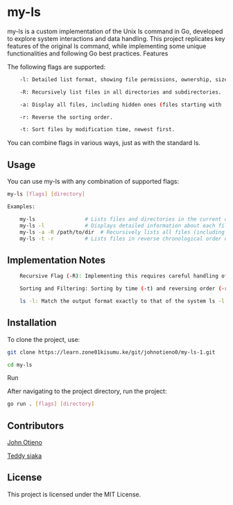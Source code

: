 # my-ls

my-ls is a custom implementation of the Unix ls command in Go, developed to explore system interactions and data handling. This project replicates key features of the original ls command, while implementing some unique functionalities and following Go best practices.
Features

The following flags are supported:
```sh
    -l: Detailed list format, showing file permissions, ownership, size, and modification date, similar to the output of ls -l.

    -R: Recursively list files in all directories and subdirectories.

    -a: Display all files, including hidden ones (files starting with .).

    -r: Reverse the sorting order.

    -t: Sort files by modification time, newest first.
  ```  

You can combine flags in various ways, just as with the standard ls.
## Usage

You can use my-ls with any combination of supported flags:
```sh
my-ls [flags] [directory]
```
```sh
Examples:

    my-ls                # Lists files and directories in the current directory.
    my-ls -l             # Displays detailed information about each file in the current directory.
    my-ls -a -R /path/to/dir  # Recursively lists all files (including hidden) in /path/to/dir.
    my-ls -t -r          # Lists files in reverse chronological order of modification.
  ```  

## Implementation Notes
```sh
    Recursive Flag (-R): Implementing this requires careful handling of nested directories. Plan how recursive directory traversal interacts with other flags.

    Sorting and Filtering: Sorting by time (-t) and reversing order (-r) should handle multiple flags simultaneously.

    ls -l: Match the output format exactly to that of the system ls -l command, ensuring file permissions, ownership, and other metadata are displayed correctly.
```

## Installation

To clone the project, use:
```sh
git clone https://learn.zone01kisumu.ke/git/johnotieno0/my-ls-1.git
```
```sh
cd my-ls
```

Run

After navigating to the project directory, run the project:
```sh
go run . [flags] [directory]
```

## Contributors

[John Otieno](https://learn.zone01kisumu.ke/git/johnotieno0)

[Teddy siaka](https://learn.zone01kisumu.ke/git/tesiaka)


## License

This project is licensed under the MIT License.